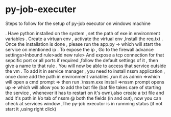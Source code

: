 # py-job-executer
Steps to follow for the setup of py-job executor on  windows machine

. Have python installed on the system , set the path of exe in environment variables
. Create a virtuan env , activate the virtual env ,Install the req.txt 
. Once the installation is done , please run the app.py => which will start the service on mentioned ip
. To expose the ip , Go to the firewall advance settings>Inbound rule>add new rule> And expose a tcp connection for that sepcific port or all ports if  required ,follow the default settings of it , then give a name to that rule
. You will now be able to access that service outside the vm 
. To add it in service manager , you need to install nssm application , once done add the path in environment variables ,run it as admin =>which will open a cmd prompt => then run .\nssm.exe install =>nssm prompt opens up => which will allow you to add the bat file (bat file takes care of starting the service , whenever it has to restart on it's own),also create a txt file and add it's path in I/o tab of nssm @ both the fields (in and out), now you can check at services window ,The py-job executor is in runnning status (if not start it ,using right click) 

